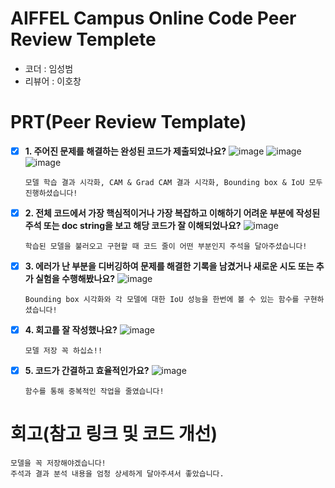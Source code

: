 # AIFFEL Campus Online Code Peer Review Templete
- 코더 : 임성범
- 리뷰어 : 이호창


# PRT(Peer Review Template)
- [x]  **1. 주어진 문제를 해결하는 완성된 코드가 제출되었나요?**
    ![image](https://github.com/user-attachments/assets/059da085-6d86-4da4-8d30-9a8d160f0970)
    ![image](https://github.com/user-attachments/assets/2c8e1a71-1853-4da7-8590-5605deee032d)
    ![image](https://github.com/user-attachments/assets/5e1229e3-7fec-466c-98a6-be02a4aa722a)
    ```
    모델 학습 결과 시각화, CAM & Grad CAM 결과 시각화, Bounding box & IoU 모두 진행하셨습니다!
    ```
    
- [x]  **2. 전체 코드에서 가장 핵심적이거나 가장 복잡하고 이해하기 어려운 부분에 작성된 
주석 또는 doc string을 보고 해당 코드가 잘 이해되었나요?**
    ![image](https://github.com/user-attachments/assets/37943242-3ee7-4c41-9868-427dd10f8b5c)
    ```
    학습된 모델을 불러오고 구현할 때 코드 줄이 어떤 부분인지 주석을 달아주셨습니다! 
    ```     
         
- [x]  **3. 에러가 난 부분을 디버깅하여 문제를 해결한 기록을 남겼거나
새로운 시도 또는 추가 실험을 수행해봤나요?**
    ![image](https://github.com/user-attachments/assets/7661955a-0dd0-4a83-97f9-3660ef92944f)
    ```
    Bounding box 시각화와 각 모델에 대한 IoU 성능을 한번에 볼 수 있는 함수를 구현하셨습니다!
    ```
        
- [x]  **4. 회고를 잘 작성했나요?**
    ![image](https://github.com/user-attachments/assets/4309a31c-9293-4c66-9b90-14744e67780e)
    ```
    모델 저장 꼭 하십쇼!!
    ```
        
- [x]  **5. 코드가 간결하고 효율적인가요?**
    ![image](https://github.com/user-attachments/assets/bd3f8b40-5c6a-4fa3-a426-9a2b20a346f0)
    ```
    함수를 통해 중복적인 작업을 줄였습니다!
    ```

# 회고(참고 링크 및 코드 개선)
```
모델을 꼭 저장해야겠습니다!
주석과 결과 분석 내용을 엄청 상세하게 달아주셔서 좋았습니다.  
```
